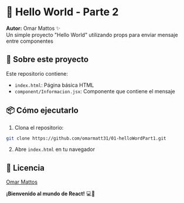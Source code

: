 # 👋 Hello World - Parte 2 

**Autor:** Omar Mattos ✨  
Un simple proyecto "Hello World" utilizando props para enviar mensaje entre componentes

## 🚀 Sobre este proyecto  
Este repositorio contiene:  
- `index.html`: Página básica HTML  
- `component/Informacion.jsx`: Componente que contiene el mensaje 


## 📦 Cómo ejecutarlo  
1. Clona el repositorio:  
```bash
git clone https://github.com/omarmatt31/01-helloWordPart1.git
```
2. Abre `index.html` en tu navegador  


## 📜 Licencia  
[Omar Mattos](https://github.com/omarmatt31)  

**¡Bienvenido al mundo de React!** 💻🎉